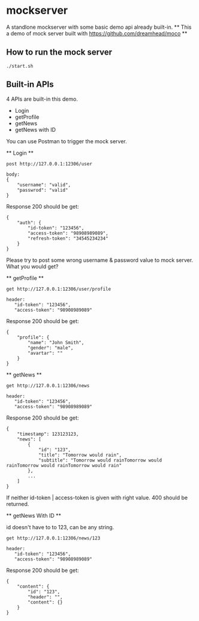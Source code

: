 # mockserver


A standlone mockserver with some basic demo api already built-in. ** This a demo of mock server built with https://github.com/dreamhead/moco **

## How to run the mock server

```
./start.sh
```

## Built-in APIs

4 APIs are built-in this demo.

* Login
* getProfile
* getNews
* getNews with ID

You can use Postman to trigger the mock server. 

** Login **

```
post http://127.0.0.1:12306/user

body:
{
    "username": "valid",
    "passwrod": "valid"
}
```

Response 200 should be get:

```
{
    "auth": {
        "id-token": "123456",
        "access-token": "98908989089",
        "refresh-token": "34545234234"
    }
}
```

Please try to post some wrong username & password value to mock server. What you would get?

** getProfile **

```
get http://127.0.0.1:12306/user/profile

header:
   "id-token": "123456",
   "access-token": "98908989089"
```

Response 200 should be get:

```
{
    "profile": {
        "name": "John Smith",
        "gender": "male",
        "avartar": ""
    }
}
```

** getNews **

```
get http://127.0.0.1:12306/news

header:
   "id-token": "123456",
   "access-token": "98908989089"
```

Response 200 should be get:

```
{
    "timestamp": 123123123,
    "news": [
        {
            "id": "123",
            "title": "Tomorrow would rain",
            "subtitle": "Tomorrow would rainTomorrow would rainTomorrow would rainTomorrow would rain"
        },
        ...
    ]
}
```

If neither id-token | access-token is given with right value. 400 should be returned.

** getNews With ID **

id doesn't have to to 123, can be any string.

```
get http://127.0.0.1:12306/news/123

header:
   "id-token": "123456",
   "access-token": "98908989089"
```

Response 200 should be get:

```
{
    "content": {
        "id": "123",
        "header": "",
        "content": {}
    }
}
```


